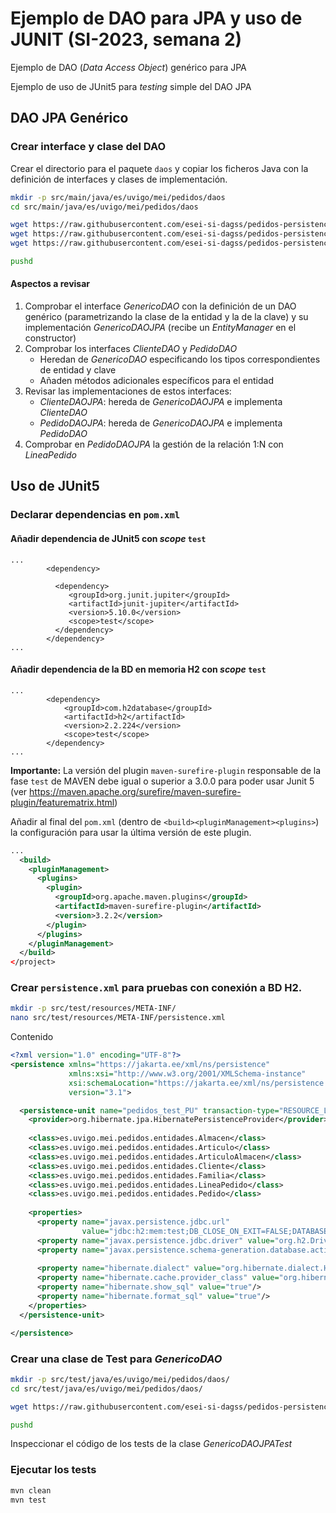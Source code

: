 # Ejemplo de DAO para JPA y uso de JUNIT (SI-2023, semana 2)

Ejemplo de DAO (_Data Access Object_) genérico para JPA

Ejemplo de uso de JUnit5 para _testing_ simple del DAO JPA



## DAO JPA Genérico

### Crear interface y clase del DAO

Crear el directorio para el paquete `daos` y copiar los ficheros Java con la definición de interfaces y clases de implementación.
```sh
mkdir -p src/main/java/es/uvigo/mei/pedidos/daos
cd src/main/java/es/uvigo/mei/pedidos/daos

wget https://raw.githubusercontent.com/esei-si-dagss/pedidos-persistencia-23/main/src/main/java/es/uvigo/mei/pedidos/daos/{GenericoDAO,GenericoDAOJPA}.java
wget https://raw.githubusercontent.com/esei-si-dagss/pedidos-persistencia-23/main/src/main/java/es/uvigo/mei/pedidos/daos/{ClienteDAO,ClienteDAOJPA}.java
wget https://raw.githubusercontent.com/esei-si-dagss/pedidos-persistencia-23/main/src/main/java/es/uvigo/mei/pedidos/daos/{PedidoDAO,PedidoDAOJPA,PedidosException}.java

pushd
```

#### Aspectos a revisar
1. Comprobar el interface _GenericoDAO_  con la definición de un DAO genérico (parametrizando la clase de la entidad y la de la clave) y su implementación _GenericoDAOJPA_ (recibe un _EntityManager_ en el constructor)
2. Comprobar los interfaces _ClienteDAO_ y _PedidoDAO_ 
	* Heredan de _GenericoDAO_ especificando los tipos correspondientes de entidad y clave
	* Añaden métodos adicionales específicos para el entidad
3. Revisar las  implementaciones de estos interfaces:
	* _ClienteDAOJPA_: hereda de _GenericoDAOJPA_ e implementa _ClienteDAO_
	* _PedidoDAOJPA_: hereda de _GenericoDAOJPA_ e implementa _PedidoDAO_
4. Comprobar en _PedidoDAOJPA_ la gestión de la relación 1:N con _LineaPedido_



## Uso de JUnit5

### Declarar dependencias en `pom.xml`

#### Añadir dependencia de JUnit5 con _scope_ `test`
```
...
        <dependency>
        
          <dependency>
             <groupId>org.junit.jupiter</groupId>
             <artifactId>junit-jupiter</artifactId>
             <version>5.10.0</version>
             <scope>test</scope>
          </dependency>
        </dependency>
...
```

#### Añadir dependencia de la BD en memoria H2 con _scope_ `test` 
```
...	
        <dependency>
            <groupId>com.h2database</groupId>
            <artifactId>h2</artifactId>
            <version>2.2.224</version>
            <scope>test</scope>
        </dependency>
...
```

**Importante:** La versión del plugin `maven-surefire-plugin` responsable de la fase `test` de MAVEN debe igual o superior a 3.0.0 para poder usar Junit 5 (ver https://maven.apache.org/surefire/maven-surefire-plugin/featurematrix.html)

Añadir al final del `pom.xml`  (dentro de `<build><pluginManagement><plugins>`) la configuración para usar la última versión de este plugin.

```xml
...
  <build>
    <pluginManagement>
      <plugins>
        <plugin>
          <groupId>org.apache.maven.plugins</groupId>
          <artifactId>maven-surefire-plugin</artifactId>
          <version>3.2.2</version>
        </plugin>
      </plugins>
    </pluginManagement>
  </build>
</project>
```


### Crear `persistence.xml` para pruebas con conexión a BD H2.

```sh
mkdir -p src/test/resources/META-INF/
nano src/test/resources/META-INF/persistence.xml
```

Contenido

```xml
<?xml version="1.0" encoding="UTF-8"?>
<persistence xmlns="https://jakarta.ee/xml/ns/persistence"
             xmlns:xsi="http://www.w3.org/2001/XMLSchema-instance"
             xsi:schemaLocation="https://jakarta.ee/xml/ns/persistence https://jakarta.ee/xml/ns/persistence/persistence_3_1.xsd"
             version="3.1">

  <persistence-unit name="pedidos_test_PU" transaction-type="RESOURCE_LOCAL">
    <provider>org.hibernate.jpa.HibernatePersistenceProvider</provider>
       
    <class>es.uvigo.mei.pedidos.entidades.Almacen</class>
    <class>es.uvigo.mei.pedidos.entidades.Articulo</class>
    <class>es.uvigo.mei.pedidos.entidades.ArticuloAlmacen</class>
    <class>es.uvigo.mei.pedidos.entidades.Cliente</class>
    <class>es.uvigo.mei.pedidos.entidades.Familia</class>
    <class>es.uvigo.mei.pedidos.entidades.LineaPedido</class>
    <class>es.uvigo.mei.pedidos.entidades.Pedido</class>
    
    <properties>
      <property name="javax.persistence.jdbc.url"
                value="jdbc:h2:mem:test;DB_CLOSE_ON_EXIT=FALSE;DATABASE_TO_UPPER=false;" />
      <property name="javax.persistence.jdbc.driver" value="org.h2.Driver" />
      <property name="javax.persistence.schema-generation.database.action" value="drop-and-create"/>
      
      <property name="hibernate.dialect" value="org.hibernate.dialect.H2Dialect"/>
      <property name="hibernate.cache.provider_class" value="org.hibernate.cache.NoCacheProvider"/>
      <property name="hibernate.show_sql" value="true"/>
      <property name="hibernate.format_sql" value="true"/>
    </properties>
  </persistence-unit>

</persistence>
```



### Crear una clase de Test para _GenericoDAO_

```sh
mkdir -p src/test/java/es/uvigo/mei/pedidos/daos/
cd src/test/java/es/uvigo/mei/pedidos/daos/

wget https://raw.githubusercontent.com/esei-si-dagss/pedidos-persistencia-23/main/src/test/java/es/uvigo/mei/pedidos/daos/GenericoDAOJPATest.java

pushd
```

Inspeccionar el código de los tests de la clase _GenericoDAOJPATest_

### Ejecutar los tests

```sh
mvn clean
mvn test
```

